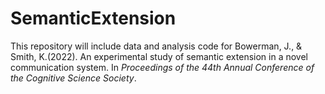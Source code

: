 # SemanticExtension

This repository will include data and analysis code for Bowerman, J., & Smith, K.(2022). An experimental study of semantic extension in a novel communication system. In *Proceedings of the 44th Annual Conference of the Cognitive Science Society*.
